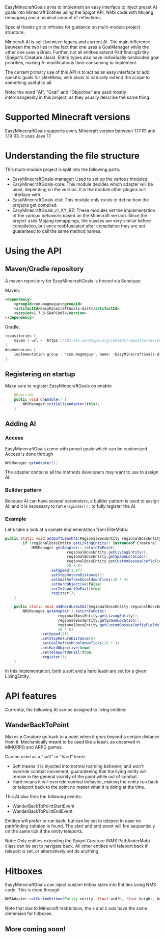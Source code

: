 EasyMinecraftGoals aims to implement an easy interface to inject preset AI goals into Minecraft Entities using the
Spigot API, NMS code with Mojang remapping and a minimal amount of reflections.

Special thanks go to mfnalex for guidance on multi-module project structure.

Minecraft AI is split between legacy and current AI. The main difference between the two lies in the fact that one uses
a GoalManager while the other one uses a Brain. Further, not all entities extend PathfindingEntity (Spigot's Creature
class). Entity types also have individually hardcoded goal priorities, making AI modifications time-consuming to
implement.

The current primary use of this API is to act as an easy interface to add specific goals for EliteMobs, with plans to
naturally extend the scope to something useful to all.

Note: the word "AI", "Goal" and "Objective" are used mostly interchangeably in this project, as they usually describe
the same thing.

# Supported Minecraft versions

EasyMinecraftGoals supports every Minecraft version between 1.17 R1 and 1.19 R3. It uses Java 17.

# Understanding the file structure

This multi-module project is split into the following parts:

- EasyMinecraftGoals-manager: Used to set up the various modules
- EasyMinecraftGoals-core: This module decides which adapter will be used, depending on the version. It is the module
  other plugins will interface with.
- EasyMinecraftGoals-dist: This module only exists to define how the projects get compiled.
- EasyMinecraftGoals_v1_XY_RZ: These modules set the implementation of the various behaviors based on the Minecraft
  version. Since the project uses Mojang remappings, the classes are very similar before compilation, but once
  reobfuscated after compilation they are not guaranteed to call the same method names.

# Using the API

## Maven/Gradle repository

A maven repository for EasyMinecraftGoals is hosted via Sonatype.

Maven:

```xml
<dependency>
    <groupId>com.magmaguy</groupId>
    <artifactId>EasyMinecraftGoals-dist</artifactId>
    <version>1.7.3-SNAPSHOT</version>
</dependency>
```

Gradle:
```kotlin
repositories {
    maven { url = 'https://s01.oss.sonatype.org/content/repositories/snapshots/' }
}
dependencies {
    implementation group : 'com.magmaguy', name: 'EasyMinecraftGoals-dist', version: '1.7.3-SNAPSHOT';
}
```

## Registering on startup

Make sure to register EasyMinecraftGoals on enable:

```java
    @Override
    public void onEnable() {
        NMSManager.initializeAdapter(this);
    }
```

## Adding AI

### Access

EasyMinecraftGoals come with preset goals which can be customized. Access is done through

```java
NMSManager.getAdapter();
```

The adapter contains all the methods developers may want to use to assign AI.

### Builder pattern

Because AI can have several parameters, a builder pattern is used to assign AI, and it is necessary to
run `#register();` to fully register the AI.

### Example

Let's take a look at a sample implementation from EliteMobs:

```java
public static void addSoftLeashAI(RegionalBossEntity regionalBossEntity) {
        if (regionalBossEntity.getLivingEntity() instanceof Creature)
            NMSManager.getAdapter().returnToPoint(
                            regionalBossEntity.getLivingEntity(),
                            regionalBossEntity.getSpawnLocation(),
                            regionalBossEntity.getCustomBossesConfigFields().getLeashRadius() / 2D,
                            20 * 5)
                    .setSpeed(1.2f)
                    .setStopReturnDistance(1)
                    .setGoalRefreshCooldownTicks(20 * 3)
                    .setHardObjective(false)
                    .setTeleportOnFail(true)
                    .register();
    }

    public static void addHardLeashAI(RegionalBossEntity regionalBossEntity) {
        NMSManager.getAdapter().returnToPoint(
                        regionalBossEntity.getLivingEntity(),
                        regionalBossEntity.getSpawnLocation(),
                        regionalBossEntity.getCustomBossesConfigFields().getLeashRadius(),
                        20 * 5)
                .setSpeed(2f)
                .setStopReturnDistance(0)
                .setGoalRefreshCooldownTicks(20 * 3)
                .setHardObjective(true)
                .setTeleportOnFail(true)
                .register();
    }
```

In this implementation, both a soft and a hard leash are set for a given LivingEntity.

# API features

Currently, the following AI can be assigned to living entities:

## WanderBackToPoint

Makes a Creature go back to a point when it goes beyond a certain distance from it. Mechanically meant to be used like a
leash, as observed in MMORPG and ARPG games.

Can be used as a "soft" or "hard" leash.

- Soft means it is injected into normal roaming behavior, and won't override combat movement, guaranteeing that the
  living entity will remain in the general vicinity of the point while out of combat.
- Hard means it will override combat behavior, making the entity run back or teleport back to the point no matter what
  it is doing at the time.

This AI also fires the following events:

- WanderBackToPointStartEvent
- WanderBackToPointEndEvent

Entities will prefer to run back, but can be set to teleport in case no pathfinding solution is found. The start and end
event will fire sequentially on the same tick if the entity teleports.

Note: Only entities extending the Spigot Creature (NMS PathfinderMob) class can be set to navigate back. All other
entities will teleport back if teleport is set, or alternatively not do anything.

# Hitboxes

EasyMinecraftGoals can inject custom hitbox sizes into Entities using NMS code. This is done through

```java
NMSAdapter.setCustomHitbox(Entity entity, float width, float height, boolean fixed);
```

Note that due to Minecraft restrictions, the x and z axis have the same dimension for hitboxes.

## More coming soon!